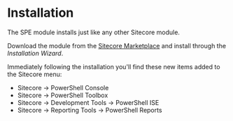 # Installation

The SPE module installs just like any other Sitecore module. 

Download the module from the [Sitecore Marketplace][1] and install through the _Installation Wizard_.

Immediately following the installation you'll find these new items added to the Sitecore menu:
* Sitecore -> PowerShell Console
* Sitecore -> PowerShell Toolbox
* Sitecore -> Development Tools -> PowerShell ISE
* Sitecore -> Reporting Tools -> PowerShell Reports

[1]: https://marketplace.sitecore.net/Modules/Sitecore_PowerShell_console.aspx
